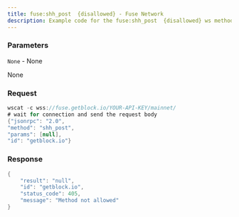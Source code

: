 ```yaml
---
title: fuse:shh_post  {disallowed} - Fuse Network
description: Example code for the fuse:shh_post  {disallowed} ws method. Сomplete guide on how to use fuse:shh_post  {disallowed} ws in GetBlock.io Web3 documentation.
---
```


### Parameters


`None` - None

None

### Request

``` java
wscat -c wss://fuse.getblock.io/YOUR-API-KEY/mainnet/ 
# wait for connection and send the request body 
{"jsonrpc": "2.0",
"method": "shh_post",
"params": [null],
"id": "getblock.io"}
```

###  Response

``` java
{
    "result": "null",
    "id": "getblock.io",
    "status_code": 405,
    "message": "Method not allowed"
}
```

